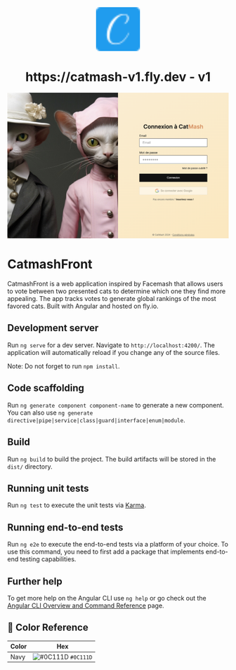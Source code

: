 <div align="center">
  <img alt="Logo" src="./src/assets/images/favicon.png" width="100" />
</div>
<h1 align="center">
  https://catmash-v1.fly.dev - v1
</h1>

![demo](https://raw.githubusercontent.com/morganb27/catmash-front/main/src/assets/images/demo.png)


# CatmashFront

CatmashFront is a web application inspired by Facemash that allows users to vote between two presented cats to determine which one they find more appealing. The app tracks votes to generate global rankings of the most favored cats. Built with Angular and hosted on fly.io.

## Development server

Run `ng serve` for a dev server. Navigate to `http://localhost:4200/`. The application will automatically reload if you change any of the source files.

Note: Do not forget to run `npm install`.

## Code scaffolding

Run `ng generate component component-name` to generate a new component. You can also use `ng generate directive|pipe|service|class|guard|interface|enum|module`.

## Build

Run `ng build` to build the project. The build artifacts will be stored in the `dist/` directory.

## Running unit tests

Run `ng test` to execute the unit tests via [Karma](https://karma-runner.github.io).

## Running end-to-end tests

Run `ng e2e` to execute the end-to-end tests via a platform of your choice. To use this command, you need to first add a package that implements end-to-end testing capabilities.


## Further help

To get more help on the Angular CLI use `ng help` or go check out the [Angular CLI Overview and Command Reference](https://angular.io/cli) page.

## 🎨 Color Reference

| Color          | Hex                                                                |
| -------------- | ------------------------------------------------------------------ |
| Navy           | ![#0C111D](https://via.placeholder.com/10/0a192f?text=+) `#0C111D` |

